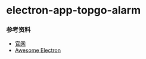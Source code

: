 # electron-app-topgo-alarm

### 参考资料

- [官网](https://www.electronjs.org/)
- [Awesome Electron](https://github.com/sindresorhus/awesome-electron)
